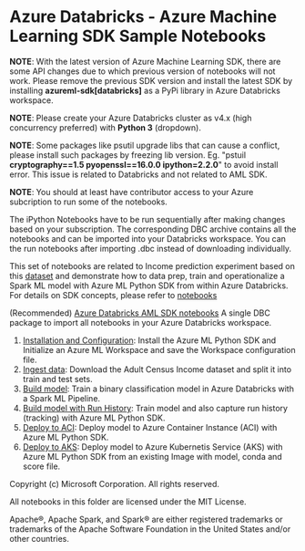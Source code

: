 # Azure Databricks - Azure Machine Learning SDK Sample Notebooks

**NOTE**: With the latest version of Azure Machine Learning SDK, there are some API changes due to which previous version of notebooks will not work.
Please remove the previous SDK version and install the latest SDK by installing **azureml-sdk[databricks]** as a PyPi library in Azure Databricks workspace. 

**NOTE**: Please create your Azure Databricks cluster as v4.x (high concurrency preferred) with **Python 3** (dropdown).

**NOTE**: Some packages like psutil upgrade libs that can cause a conflict, please install such packages by freezing lib version. Eg. "pstuil **cryptography==1.5 pyopenssl==16.0.0 ipython=2.2.0**" to avoid install error. This issue is related to Databricks and not related to AML SDK.

**NOTE**: You should at least have contributor access to your Azure subcription to run some of the notebooks.

The iPython Notebooks have to be run sequentially after making changes based on your subscription. The corresponding DBC archive contains all the notebooks and can be imported into your Databricks workspace. You can the run notebooks after importing .dbc instead of downloading individually.  

This set of notebooks are related to Income prediction experiment based on this [dataset](https://archive.ics.uci.edu/ml/datasets/adult) and demonstrate how to data prep, train and operationalize a Spark ML model with Azure ML Python SDK from within Azure Databricks. For details on SDK concepts, please refer to [notebooks](https://github.com/Azure/MachineLearningNotebooks)

(Recommended) [Azure Databricks AML SDK notebooks](Databricks_AMLSDK_github.dbc) A single DBC package to import all notebooks in your Azure Databricks workspace.

01. [Installation and Configuration](01.Installation_and_Configuration.ipynb): Install the Azure ML Python SDK and Initialize an Azure ML Workspace and save the Workspace configuration file.
02. [Ingest data](02.Ingest_data.ipynb): Download the Adult Census Income dataset and split it into train and test sets.
03. [Build model](03a.Build_model.ipynb): Train a binary classification model in Azure Databricks with a Spark ML Pipeline.
04. [Build model with Run History](03b.Build_model_runHistory.ipynb): Train model and also capture run history (tracking) with Azure ML Python SDK.
05. [Deploy to ACI](04.Deploy_to_ACI.ipynb): Deploy model to Azure Container Instance (ACI) with Azure ML Python SDK.
06. [Deploy to AKS](04.Deploy_to_AKS_existingImage.ipynb): Deploy model to Azure Kubernetis Service (AKS) with Azure ML Python SDK from an existing Image with model, conda and score file.

Copyright (c) Microsoft Corporation. All rights reserved.

All notebooks in this folder are licensed under the MIT License. 

Apache®, Apache Spark, and Spark® are either registered trademarks or trademarks of the Apache Software Foundation in the United States and/or other countries.